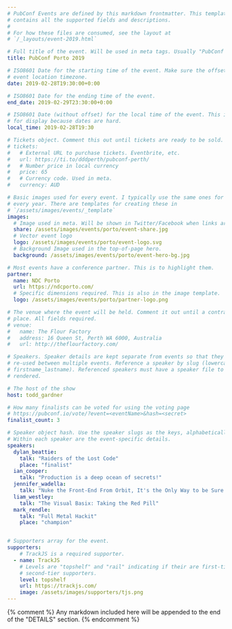 ```yaml
---
# PubConf Events are defined by this markdown frontmatter. This template
# contains all the supported fields and descriptions.
#
# For how these files are consumed, see the layout at
# `/_layouts/event-2019.html`

# Full title of the event. Will be used in meta tags. Usually "PubConf City Year"
title: PubConf Porto 2019

# ISO8601 Date for the starting time of the event. Make sure the offset is in the
# event location timezone.
date: 2019-02-28T19:30:00+0:00

# ISO8601 Date for the ending time of the event.
end_date: 2019-02-29T23:30:00+0:00

# ISO8601 Date (without offset) for the local time of the event. This is used
# for display because dates are hard.
local_time: 2019-02-28T19:30

# Tickets object. Comment this out until tickets are ready to be sold.
# tickets:
#   # External URL to purchase tickets. Eventbrite, etc.
#   url: https://ti.to/dddperth/pubconf-perth/
#   # Number price in local currency
#   price: 65
#   # Currency code. Used in meta.
#   currency: AUD

# Basic images used for every event. I typically use the same ones for a location
# every year. There are templates for creating these in
# `/assets/images/events/_template`
images:
  # Image used in meta. Will be shown in Twitter/Facebook when links are shared.
  share: /assets/images/events/porto/event-share.jpg
  # Vector event logo
  logo: /assets/images/events/porto/event-logo.svg
  # Background Image used in the top-of-page hero.
  background: /assets/images/events/porto/event-hero-bg.jpg

# Most events have a conference partner. This is to highlight them.
partner:
  name: NDC Porto
  url: https://ndcporto.com/
  # Specific dimensions required. This is also in the image template.
  logo: /assets/images/events/porto/partner-logo.png

# The venue where the event will be held. Comment it out until a contract is in
# place. All fields required.
# venue:
#   name: The Flour Factory
#   address: 16 Queen St, Perth WA 6000, Australia
#   url: http://theflourfactory.com/

# Speakers. Speaker details are kept separate from events so that they can be
# re-used between multiple events. Reference a speaker by slug (lowercase,
# firstname_lastname). Referenced speakers must have a speaker file to be
# rendered.

# The host of the show
host: todd_gardner

# How many finalists can be voted for using the voting page
# https://pubconf.io/vote/?event=<eventName>&hash=<secret>
finalist_count: 3

# Speaker object hash. Use the speaker slugs as the keys, alphabetically listed.
# Within each speaker are the event-specific details.
speakers:
  dylan_beattie:
    talk: "Raiders of the Lost Code"
    place: "finalist"
  ian_cooper:
    talk: "Production is a deep ocean of secrets!"
  jennifer_wadella:
    talk: "Nuke the Front-End From Orbit, It's the Only Way to be Sure!"
  liam_westley:
    talk: "The Visual Basix: Taking the Red Pill"
  mark_rendle:
    talk: "Full Metal Hackit"
    place: "champion"


# Supporters array for the event.
supporters:
    # TrackJS is a required supporter.
  - name: TrackJS
    # Levels are "topshelf" and "rail" indicating if their are first-tier or
    # second-tier supporters.
    level: topshelf
    url: https://trackjs.com/
    image: /assets/images/supporters/tjs.png
---
```


{% comment %}
Any markdown included here will be appended to the end of the "DETAILS" section.
{% endcomment %}

